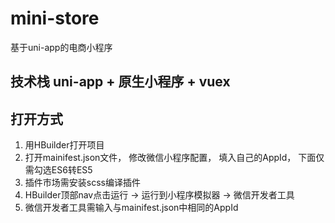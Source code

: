 # mini-store
基于uni-app的电商小程序
## 技术栈 uni-app + 原生小程序 + vuex

## 打开方式
  1. 用HBuilder打开项目
  2. 打开mainifest.json文件， 修改微信小程序配置， 填入自己的AppId， 下面仅需勾选ES6转ES5
  3. 插件市场需安装scss编译插件
  4. HBuilder顶部nav点击运行 -> 运行到小程序模拟器 -> 微信开发者工具
  5. 微信开发者工具需输入与mainifest.json中相同的AppId
